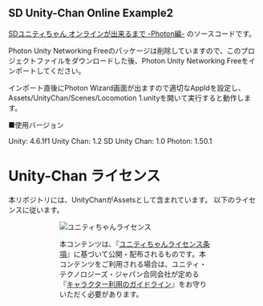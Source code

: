 SD Unity-Chan Online Example2
----------------------------------------------


[SDユニティちゃん オンラインが出来るまで -Photon編-](http://zabaglione.info/?p=571) のソースコードです。

Photon Unity Networking Freeのパッケージは削除していますので、このプロジェクトファイルをダウンロードした後、Photon Unity Networking Freeをインポートしてください。

インポート直後にPhoton Wizard画面が出ますので適切なAppIdを設定し、Assets/UnityChan/Scenes/Locomotion 1.unityを開いて実行すると動作します。

■使用バージョン

Unity: 4.6.1f1
Unity Chan: 1.2
SD Unity Chan: 1.0
Photon: 1.50.1


Unity-Chan ライセンス
================

本リポジトリには、UnityChanがAssetsとして含まれています。
以下のライセンスに従います。

<div style="width: 300; margin: auto;">
<div><img src="http://unity-chan.com/images/imageLicenseLogo.png" alt="ユニティちゃんライセンス"><p>本コンテンツは、『<a href="http://unity-chan.com/download/license.html" target="_blank">ユニティちゃんライセンス条項</a>』に基づいて公開・配布されるものです。本コンテンツをご利用される場合は、ユニティ・テクノロジーズ・ジャパン合同会社が定める『<a href="http://unity-chan.com/download/guideline.html" target="_blank">キャラクター利用のガイドライン</a>』をお守りいただく必要があります。</p></div>
</div>
